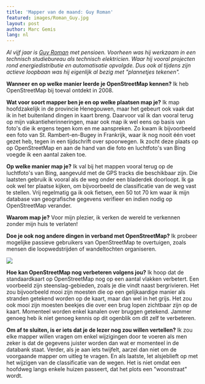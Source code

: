 ```yaml
---
title: 'Mapper van de maand: Guy Roman'
featured: images/Roman_Guy.jpg
layout: post
author: Marc Gemis
lang: nl
---
```


​_Al vijf jaar is <a href="http://www.openstreetmap.org/user/Roman%20Guy">Guy Roman</a> met pensioen. Voorheen was hij werkzaam in een technisch studiebureau als technisch elektricien. Waar hij vooral projecten rond energiedistributie en automatisatie opvolgde. Dus ook al tijdens zijn actieve loopbaan was hij eigenlijk al bezig met "plannetjes tekenen"._
 
**Wanneer en op welke manier leerde je OpenStreetMap kennen?**
Ik heb OpenStreetMap bij toeval ontdekt in 2008.
 
**Wat voor soort mapper ben je en op welke plaatsen map je?**
Ik map hoofdzakelijk in de provincie Henegouwen, maar het gebeurt ook vaak dat ik in het buitenland dingen in kaart breng. Daarvoor val ik dan vooral terug op mijn vakantieherinneringen, maar ook map ik wel eens op basis van foto's die ik ergens tegen kom en me aanspreken. Zo kwam ik bijvoorbeeld een foto van St. Rambert-en-Bugey in Frankrijk, waar ik nog nooit één voet gezet heb, tegen in een tijdschrift over spoorwegen. Ik zocht deze plaats op op OpenStreetMap en aan de hand van die foto en luchtfoto's van Bing voegde ik een aantal zaken toe.
 
**Op welke manier map je?**
Ik val bij het mappen vooral terug op de luchtfoto's van Bing, aangevuld met de GPS tracks die beschikbaar zijn. Die laatsten gebruik ik vooral als de weg onder een bladerdek doorloopt. Ik ga ook wel ter plaatse kijken, om bijvoorbeeld de classificatie van de weg vast te stellen. Vrij regelmatig ga ik ook fietsen, een 50 tot 70 km waar ik mijn database van geografische gegevens verifieer en indien nodig op OpenStreetMap verander.

**Waarom map je?**
Voor mijn plezier, ik verken de wereld te verkennen zonder mijn huis te verlaten!

**Doe je ook nog andere dingen in verband met OpenStreetMap?**
Ik probeer mogelijke passieve gebruikers van OpenStreetMap te overtuigen, zoals mensen die loopwedstrijden of wandeltochten organiseren.

<a href="http://hdyc.neis-one.org/?Roman%20Guy"><img src="{{ site.baseurl }}/assets/images/hdyc_Roman_Guy.png"/></a>

**Hoe kan OpenStreetMap nog verbeteren volgens jou?**
Ik hoop dat de standaardkaart op OpenStreetMap nog op een aantal vlakken verbetert. Een voorbeeld zijn steenslag-gebieden, zoals je die vindt naast bergrivieren. Het zou bijvoorbeeld mooi zijn moesten die op een gelijkaardige manier als stranden getekend worden op de kaart, maar dan wel in het grijs. Het zou ook mooi zijn moesten beekjes die over een brug lopen zichtbaar zijn op de kaart. Momenteel worden enkel kanalen over bruggen getekend. Jammer genoeg heb ik niet genoeg kennis op dit ogenblik om dit zelf te verbeteren.

**Om af te sluiten, is er iets dat je de lezer nog zou willen vertellen?**
Ik zou elke mapper willen vragen om enkel wijzigingen door te voeren als men zeker is dat de gegevens juister worden dan wat er momenteel in de databank staat. Verder, als je aan iets twijfelt, aarzel dan niet om de voorgaande mapper om uitleg te vragen. En als laatste, let alsjeblieft op met het wijzigen van de classificatie van de wegen. Het is niet omdat een hoofdweg langs enkele huizen passeert, dat het plots een "woonstraat" wordt.
